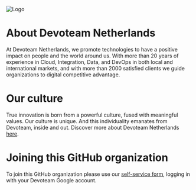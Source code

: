 
![Logo](https://avatars.githubusercontent.com/u/41490714?s=400&u=26391b807846b5fd1c0084b2b3629ea92408a357&v=4)

# About Devoteam Netherlands

At Devoteam Netherlands, we promote technologies to have a positive impact on people and the world around us. With more than 20 years of experience in Cloud, Integration, Data, and DevOps in both local and international markets, and with more than 2000 satisfied clients we guide organizations to digital competitive advantage.

# Our culture

True innovation is born from a powerful culture, fused with meaningful values. Our culture is unique. And this individuality emanates from Devoteam, inside and out. Discover more about Devoteam Netherlands [here](https://nl.devoteam.com).


# Joining this GitHub organization

To join this GitHub organization please use our [self-service form](https://forms.gle/mVCsYVPKxdqSckbu6), logging in with your Devoteam Google account.
